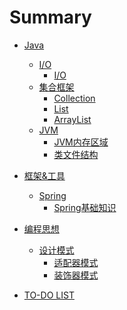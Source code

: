 # Summary

* [Java]()
    * [I/O]()
        * [I/O](java/io/io.md)
    * [集合框架](java/collections/README.md)
        * [Collection](java/collections/Collection.md)
        * [List](java/collections/List.md)
        * [ArrayList](java/collections/ArrayList.md)
    * [JVM]()
        * [JVM内存区域](java/jvm/Mem.md)
        * [类文件结构](java/jvm/ClassFile.md)

* [框架&工具]()
    * [Spring]()
        * [Spring基础知识](framework/spring/springBasics.md)

* [编程思想]()
    * [设计模式]()
        * [适配器模式](concept/designPattern/Adapter.md)
        * [装饰器模式](concept/designPattern/Decorator.md)

* [TO-DO LIST](TODO.md)
